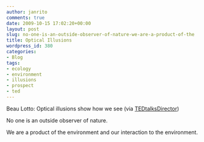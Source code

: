 ```yaml
---
author: janrito
comments: true
date: 2009-10-15 17:02:20+00:00
layout: post
slug: no-one-is-an-outside-observer-of-nature-we-are-a-product-of-the
title: Optical Illusions
wordpress_id: 380
categories:
- Blog
tags:
- ecology
- environment
- illusions
- prospect
- ted
---
```



Beau Lotto: Optical illusions show how we see (via [TEDtalksDirector](http://youtube.com/user/TEDtalksDirector))

No one is an outside observer of nature.

We are a product of the environment and our interaction to the environment.
